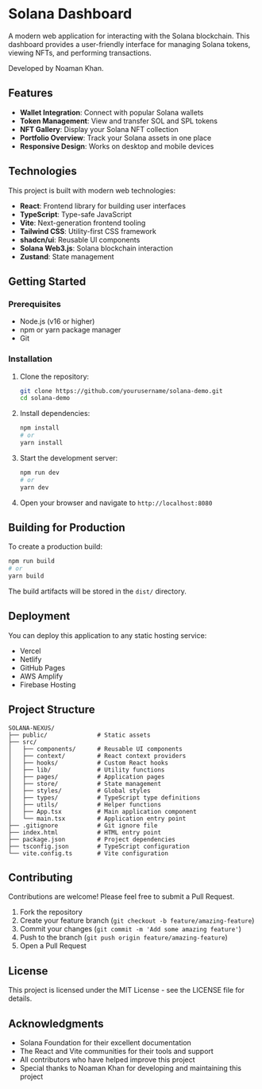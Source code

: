 # Solana  Dashboard

A modern web application for interacting with the Solana blockchain. This dashboard provides a user-friendly interface for managing Solana tokens, viewing NFTs, and performing transactions.

Developed by Noaman Khan.

## Features

- **Wallet Integration**: Connect with popular Solana wallets
- **Token Management**: View and transfer SOL and SPL tokens
- **NFT Gallery**: Display your Solana NFT collection
- **Portfolio Overview**: Track your Solana assets in one place
- **Responsive Design**: Works on desktop and mobile devices

## Technologies

This project is built with modern web technologies:

- **React**: Frontend library for building user interfaces
- **TypeScript**: Type-safe JavaScript
- **Vite**: Next-generation frontend tooling
- **Tailwind CSS**: Utility-first CSS framework
- **shadcn/ui**: Reusable UI components
- **Solana Web3.js**: Solana blockchain interaction
- **Zustand**: State management

## Getting Started

### Prerequisites

- Node.js (v16 or higher)
- npm or yarn package manager
- Git

### Installation

1. Clone the repository:
   ```bash
   git clone https://github.com/yourusername/solana-demo.git
   cd solana-demo
   ```

2. Install dependencies:
   ```bash
   npm install
   # or
   yarn install
   ```

3. Start the development server:
   ```bash
   npm run dev
   # or
   yarn dev
   ```

4. Open your browser and navigate to `http://localhost:8080`

## Building for Production

To create a production build:

```bash
npm run build
# or
yarn build
```

The build artifacts will be stored in the `dist/` directory.

## Deployment

You can deploy this application to any static hosting service:

- Vercel
- Netlify
- GitHub Pages
- AWS Amplify
- Firebase Hosting

## Project Structure

```
SOLANA-NEXUS/
├── public/              # Static assets
├── src/
│   ├── components/      # Reusable UI components
│   ├── context/         # React context providers
│   ├── hooks/           # Custom React hooks
│   ├── lib/             # Utility functions
│   ├── pages/           # Application pages
│   ├── store/           # State management
│   ├── styles/          # Global styles
│   ├── types/           # TypeScript type definitions
│   ├── utils/           # Helper functions
│   ├── App.tsx          # Main application component
│   └── main.tsx         # Application entry point
├── .gitignore           # Git ignore file
├── index.html           # HTML entry point
├── package.json         # Project dependencies
├── tsconfig.json        # TypeScript configuration
└── vite.config.ts       # Vite configuration
```

## Contributing

Contributions are welcome! Please feel free to submit a Pull Request.

1. Fork the repository
2. Create your feature branch (`git checkout -b feature/amazing-feature`)
3. Commit your changes (`git commit -m 'Add some amazing feature'`)
4. Push to the branch (`git push origin feature/amazing-feature`)
5. Open a Pull Request

## License

This project is licensed under the MIT License - see the LICENSE file for details.

## Acknowledgments

- Solana Foundation for their excellent documentation
- The React and Vite communities for their tools and support
- All contributors who have helped improve this project
- Special thanks to Noaman Khan for developing and maintaining this project
